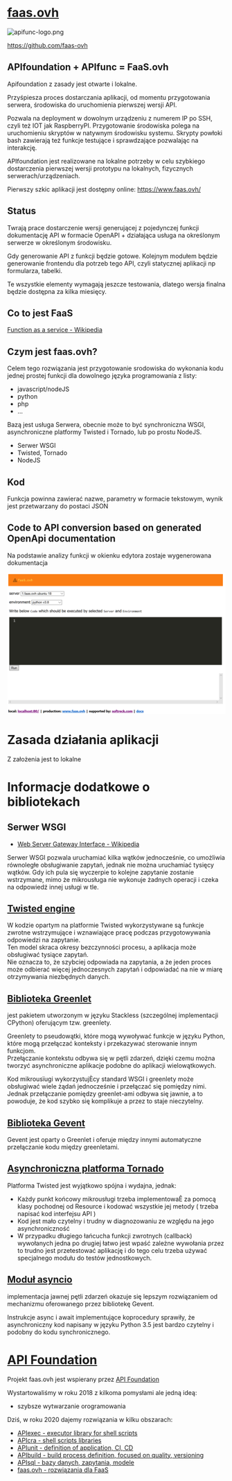 # [faas.ovh](https://docs.faas.ovh)

![apifunc-logo.png](https://logo.faas.ovh/1/cover.png)

https://github.com/faas-ovh

## APIfoundation + APIfunc = FaaS.ovh

Apifoundation z zasady jest otwarte i lokalne.

Przyśpiesza proces dostarczania aplikacji, od momentu przygotowania serwera, środowiska do uruchomienia pierwszej wersji API.
 
Pozwala na deployment w dowolnym urządzeniu z numerem IP po SSH, czyli też IOT jak RaspberryPI.
Przygotowanie środowiska polega na uruchomieniu skryptów w natywnym środowisku systemu.
Skrypty powłoki bash zawierają też funkcje testujące i sprawdzające pozwalając na interakcję.

APIfoundation jest realizowane na lokalne potrzeby w celu szybkiego dostarczenia pierwszej wersji prototypu na lokalnych, fizycznych serwerach/urządzeniach.

Pierwszy szkic aplikacji jest dostępny online: https://www.faas.ovh/

## Status

Twrają prace dostarczenie wersji generującej z pojedynczej funkcji dokumentację API w formacie OpenAPI + działająca usługa na określonym serwerze w określonym środowisku. 

Gdy generowanie API z funkcji będzie gotowe.
Kolejnym modułem będzie generowanie frontendu dla potrzeb tego API, czyli statycznej aplikacji np formularza, tabelki.

Te wszystkie elementy wymagają jeszcze testowania, dlatego wersja finalna będzie dostępna za kilka miesięcy. 


## Co to jest FaaS

[Function as a service - Wikipedia](https://en.wikipedia.org/wiki/Function_as_a_service)

## Czym jest faas.ovh?

Celem tego rozwiązania jest przygotowanie srodowiska do wykonania kodu jednej prostej funkcji dla dowolnego języka programowania z listy:
+ javascript/nodeJS
+ python
+ php
+ ...


Bazą jest usługa Serwera, obecnie może to być synchroniczna WSGI, asynchroniczne platformy Twisted i Tornado, lub po prostu NodeJS.

+ Serwer WSGI
+ Twisted, Tornado
+ NodeJS

## Kod
Funkcja powinna zawierać nazwe, parametry w formacie tekstowym, wynik jest przetwarzany do postaci JSON

## Code to API conversion based on generated OpenApi documentation
Na podstawie analizy funkcji w okienku edytora zostaje wygenerowana dokumentacja
  

![scren.png](img/1.png)


# Zasada działania aplikacji

Z założenia jest to lokalne 

# Informacje dodatkowe o bibliotekach
 

## Serwer WSGI
+ [Web Server Gateway Interface - Wikipedia](https://en.wikipedia.org/wiki/Web_Server_Gateway_Interface)

Serwer WSGI pozwala uruchamiać kilka wątków jednocześnie, co umożliwia równoległe obsługiwanie zapytań, jednak nie można uruchamiać tysięcy wątków.  Gdy ich pula się wyczerpie to kolejne zapytanie zostanie wstrzymane, mimo że mikrousługa nie wykonuje żadnych operacji i czeka na odpowiedź innej usługi w tle.


## [Twisted engine](https://twistedmatrix.com/trac/)

W kodzie opartym na platformie Twisted wykorzystywane są funkcje zwrotne wstrzymujące i wznawiające pracę podczas przygotowywania odpowiedzi na zapytanie.  
Ten model skraca okresy bezczynności procesu, a aplikacja może obsługiwać tysiące zapytań.  
Nie oznacza to, że szybciej odpowiada na zapytania, a że jeden proces może odbierać więcej jednoczesnych zapytań i odpowiadać na nie w miarę otrzymywania niezbędnych danych.

## [Biblioteka Greenlet](https://github.com/python-greenlet/greenlet)
jest pakietem utworzonym w języku Stackless (szczególnej implementacji CPython) oferującym tzw. greenlety.

Greenlety to pseudowątki, które mogą wywoływać funkcje w języku Python, które mogą przełączać konteksty i przekazywać sterowanie innym funkcjom.  
Przełączanie kontekstu odbywa się w pętli zdarzeń, dzięki czemu można tworzyć asynchroniczne aplikacje podobne do aplikacji wielowątkowych.


Kod mikrousïugi wykorzystujÈcy standard WSGI i greenlety może obsługiwać wiele żądań jednocześnie i przełączać się pomiędzy nimi.  
Jednak przełączanie pomiędzy greenlet-ami odbywa się jawnie, a to powoduje, że kod szybko się komplikuje a przez to staje nieczytelny.

## [Biblioteka Gevent](https://www.gevent.org)
Gevent jest oparty o Greenlet i oferuje między innymi automatyczne przełączanie kodu między greenletami.

## [Asynchroniczna platforma Tornado](https://www.tornadoweb.org)

Platforma Twisted jest wyjątkowo spójna i wydajna, jednak:
+ Każdy punkt końcowy mikrousługi trzeba implementowaÊ za pomocą klasy pochodnej od Resource i kodować wszystkie jej metody ( trzeba napisać kod interfejsu API )
+ Kod jest mało czytelny i trudny w diagnozowaniu ze względu na jego asynchroniczność
+ W przypadku długiego łańcucha funkcji zwrotnych (callback) wywołanych jedna po drugiej łatwo jest wpaść zależne wywołania przez to trudno jest przetestować aplikację i do tego celu trzeba używać specjalnego modułu do testów jednostkowych.


## [Moduł asyncio](https://docs.python.org/3/library/asyncio.html)

implementacja jawnej pętli zdarzeń okazuje się lepszym rozwiązaniem od mechanizmu oferowanego przez bibliotekę Gevent.

Instrukcje async i await implementujące koprocedury sprawiły, że asynchroniczny kod napisany w języku Python 3.5 jest bardzo czytelny i podobny do kodu synchronicznego.


# [API Foundation](https://www.apifoundation.com)

Projekt faas.ovh jest wspierany przez [API Foundation](https://www.apifoundation.com)

Wystartowaliśmy w roku 2018 z kilkoma pomysłami ale jedną ideą:
+ szybsze wytwarzanie orogramowania

Dziś, w roku 2020 dajemy rozwiązania w kilku obszarach:

+ [APIexec - executor library for shell scripts](https://www.apiexec.com)
+ [APIcra - shell scripts libraries](https://www.apicra.com)
+ [APIunit - definition of application, CI, CD](https://www.apiunit.com)
+ [APIbuild - build process definition, focused on quality, versioning](https://www.apibuild.com)
+ [APIsql - bazy danych, zapytania, modele](https://www.apisql.com)
+ [faas.ovh - rozwiązania dla FaaS](https://www.faas.ovh)
